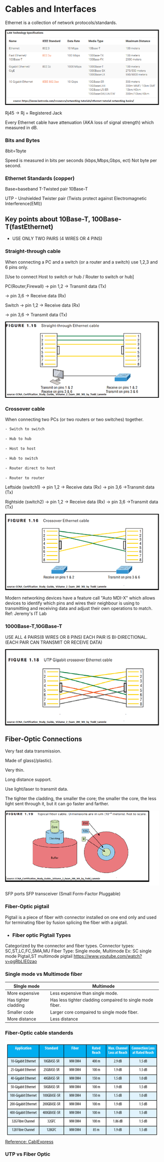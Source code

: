 # Cables and Interfaces

Ethernet is a collection of network protocols/standards.

![Screenshot](img/networking/cables-and-interfaces/Lan-Technology-specification.png)

Rj45 -> Rj = Registered Jack

Every Ethernet cable have attenuation (AKA loss of signal strength) which measured in dB.

### Bits and Bytes
8bit=1byte

Speed is measured in bits per seconds (kbps,Mbps,Gbps, ect) Not byte per second.

### Ethernet Standards (copper)
Base=baseband
T-Twisted pair
10Base-T

UTP - Unshielded Twister pair
(Twists protect against Electromagnetic Interference(EMI))

## Key points about 10Base-T, 100Base-T(fastEthernet)
- USE ONLY TWO PAIRS (4 WIRES OR 4 PINS)
### Straight-through cable
When connecting a PC and a switch (or a router and a switch) use 1,2,3 and 6 pins only.

[Use to connect Host to switch or hub / Router to switch or hub]


PC(Router,Firewall) -> pin 1,2 -> Transmit data (Tx)

-> pin 3,6 -> Receive data (Rx)
   
Switch -> pin 1,2 -> Receive data (Rx)

-> pin 3,6 -> Transmit data (Tx)

![Screenshot](img/networking/cables-and-interfaces/straight-through-ethernet-cable.png)
	   
### Crossover cable
When connecting two PCs (or two routers or two switches) together.

    - Switch to switch

    - Hub to hub

    - Host to host

    - Hub to switch

    - Router direct to host

    - Router to router


Leftside (switch1) -> pin 1,2 -> Receive data (Rx)
                   -> pin 3,6 ->Transmit data (Tx)
				   
Rightside (switch2) -> pin 1,2 -> Receive data (Rx)
                   -> pin 3,6 ->Transmit data (Tx)

![Screenshot](img/networking/cables-and-interfaces/crossover-ethernet-cable.png)
				   
Modern networking devices have a feature call "Auto MDI-X" which allows devices to identify which pins and wires their neighbour is using to transmitting and receiving data and adjust their own operations to match.
Ref: Jeremy's IT Lab

### 1000Base-T,10GBase-T
USE ALL 4 PAIRS(8 WIRES OR 8 PINS)
EACH PAIR IS BI-DIRECTIONAL.(EACH PAIR CAN TRANSMIT OR RECEIVE DATA)

![Screenshot](img/networking/cables-and-interfaces/utp-gigabit-crossover-ethernet-cable.png)

## Fiber-Optic Connections
Very fast data transmission.

Made of glass(/plastic).

Very thin.

Long distance support.

Use light/laser to transmit data.

The tighter the cladding, the smaller the core; the smaller the core, the less light sent through it, but it can go faster and farther.

![Screenshot](img/networking/cables-and-interfaces/fiber-cable.png)

SFP ports
SFP transceiver (Small Form-Factor Pluggable)

### Fiber-Optic pigtail
Pigtail is a piece of fiber with connector installed on one end only and used for terminating fiber by fusion splicing the fiber with a pigtail.

- ### Fiber optic Pigtail Types
Categorized by the connector and fiber types.
Connector types: SC,ST,LC,FC,SMA,MU
Fiber Type: Single mode, Multimode
Ex: SC single mode Pigtail,ST multimode pigtail
https://www.youtube.com/watch?v=pgRbLIE0zao

### Single mode vs Multimode fiber
| SIngle mode      | Multimode                          |
| ----------- | ------------------------------------ |
| More expensive       | Less expensive than single mode.  |
| Has tighter cladding      | Has less tighter cladding compaired to single mode fiber. |
| Smaller code   | Larger core compaired to single mode fiber. |
| More distance | Less distance |


### Fiber-Optic cable standerds 

![Screenshot](img/networking/cables-and-interfaces/LossBudFigure1.jpg)
[Reference: CablExpress](https://www.cablexpress.com/education/white-papers/understanding-fiber-optic-loss-budgets/)

### UTP vs Fiber Optic
